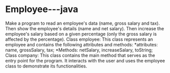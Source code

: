 # Employee---java
 Make a program to read an employee's data (name, gross salary and tax). Then show the employee's details (name and net salary). Then increase the employee's salary based on a given percentage (only the gross salary is affected by the percentage).
Class employee:
  This class represents an employee and contains the following attributes and methods:
   *attributes: name, grossSalary, tax;
   *Methods: netSalary, increaseSalary, toString;
Class company:
   This class contains the main method that serves as the entry point for the program. It interacts with the user and uses the employee class to demonstrate its functionalities.
